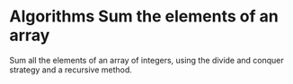 # Algorithms Sum the elements of an array
Sum all the elements of an array of integers, using the divide and conquer strategy and a recursive method.
